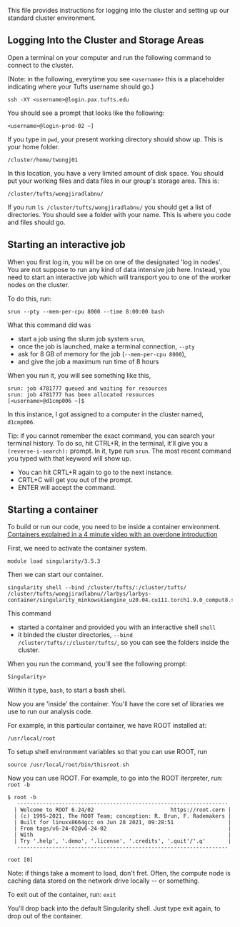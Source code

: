 This file provides instructions for logging into the cluster and setting up our standard cluster environment.

## Logging Into the Cluster and Storage Areas

Open a terminal on your computer and run the following command to connect to the cluster.

(Note: in the following, everytime you see `<username>` this is a placeholder indicating where your Tufts username should go.)

```
ssh -XY <username>@login.pax.tufts.edu
```

You should see a prompt that looks like the following:
```
<username>@login-prod-02 ~]
```

If you type in `pwd`, your present working directory should show up. This is your home folder.
```
/cluster/home/twongj01
```

In this location, you have a very limited amount of disk space. You should put your working files and data files in our group's storage area. This is:

```
/cluster/tufts/wongjiradlabnu/
```

If you run `ls /cluster/tufts/wongjiradlabnu/` you should get a list of directories. You should see a folder with your name. This is where you code and files should go.

## Starting an interactive job

When you first log in, you will be on one of the designated 'log in nodes'. You are not suppose to run any kind of data intensive job here. Instead, you need to start an interactive job which will transport you to one of the worker nodes on the cluster.

To do this, run:

```
srun --pty --mem-per-cpu 8000 --time 8:00:00 bash
```

What this command did was 
* start a job using the slurm job system `srun`,
* once the job is launched, make a terminal connection, `--pty`
* ask for 8 GB of memory for the job (`--mem-per-cpu 8000`),
* and give the job a maximum run time of 8 hours

When you run it, you will see something like this,
```
srun: job 4781777 queued and waiting for resources
srun: job 4781777 has been allocated resources
[<username>@d1cmp006 ~]$ 
```
In this instance, I got assigned to a computer in the cluster named, `d1cmp006`.

Tip: if you cannot remember the exact command, you can search your terminal history. To do so, hit CTRL+R, in the terminal, it'll give you a `(reverse-i-search):` prompt. 
In it, type run `srun`. The most recent command you typed with that keyword will show up. 
* You can hit CRTL+R again to go to the next instance.
* CRTL+C will get you out of the prompt.
* ENTER will accept the command.

## Starting a container

To build or run our code, you need to be inside a container environment.  [Containers explained in a 4 minute video with an overdone introduction](https://www.youtube.com/watch?v=pR-cGS6IGvI)

First, we need to activate the container system.

```
module load singularity/3.5.3
```

Then we can start our container.

```
singularity shell --bind /cluster/tufts/:/cluster/tufts/ /cluster/tufts/wongjiradlabnu//larbys/larbys-container/singularity_minkowskiengine_u20.04.cu111.torch1.9.0_comput8.sif 
```

This command 
* started a container and provided you with an interactive shell `shell`
* it binded the cluster directories,  `--bind /cluster/tufts/:/cluster/tufts/`, so you can see the folders inside the cluster.

When you run the command, you'll see the following prompt:
```
Singularity>
```
Within it type, `bash`, to start a bash shell.

Now you are 'inside' the container. You'll have the core set of libraries we use to run our analysis code.

For example, in this particular container, we have ROOT installed at:

```
/usr/local/root
```

To setup shell environment variables so that you can use ROOT, run
```
source /usr/local/root/bin/thisroot.sh
```

Now you can use ROOT. For example, to go into the ROOT iterpreter, run: `root -b`
```
$ root -b
   ------------------------------------------------------------------
  | Welcome to ROOT 6.24/02                        https://root.cern |
  | (c) 1995-2021, The ROOT Team; conception: R. Brun, F. Rademakers |
  | Built for linuxx8664gcc on Jun 28 2021, 09:28:51                 |
  | From tags/v6-24-02@v6-24-02                                      |
  | With                                                             |
  | Try '.help', '.demo', '.license', '.credits', '.quit'/'.q'       |
   ------------------------------------------------------------------

root [0] 
```
Note: if things take a moment to load, don't fret.  Often, the compute node is caching data stored on the network drive locally -- or something.

To exit out of the container, run:
`exit`

You'll drop back into the default Singularity shell. Just type exit again, to drop out of the container.


